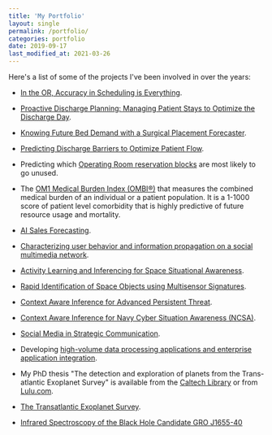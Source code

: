 ```yaml
---
title: 'My Portfolio'
layout: single
permalink: /portfolio/
categories: portfolio
date: 2019-09-17
last_modified_at: 2021-03-26
---
```


Here's a list of some of the projects I've been involved in over the years:

<!-- FIXME: Keep adding from HIQ. -->

-   [In the OR, Accuracy in Scheduling is Everything](https://web.archive.org/web/20221109153007/https://www.hospiq.com/blog/in-the-or-accuracy-in-scheduling-is-everything/).

-   [Proactive Discharge Planning: Managing Patient Stays to Optimize the Discharge Day](https://web.archive.org/web/20230124154310/https://www.hospiq.com/blog/proactive-discharge-planning-managing-patient-stays-to-optimize-the-discharge-day/).

-   [Knowing Future Bed Demand with a Surgical Placement Forecaster](https://web.archive.org/web/20220716034049/https://www.hospiq.com/blog/knowing-future-bed-demand-with-a-surgical-placement-forecaster/).

-   [Predicting Discharge Barriers to Optimize Patient Flow](https://web.archive.org/web/20230124154406/https://www.hospiq.com/blog/prioritizing-and-processing-discharges-to-better-manage-patient-flow/).

-   Predicting which [Operating Room reservation blocks](https://web.archive.org/web/20220902151438/https://www.hospiq.com/solutions/perioperative/)
    are most likely to go unused.

-   The [OM1 Medical Burden Index (OMBI®)](https://www.om1.com/aipredictivemedicine/ombi/)
    that measures the combined medical burden of an individual or a patient population.
    It is a 1-1000 score of patient level comorbidity
    that is highly predictive of future resource usage and mortality.

-   [AI Sales Forecasting](https://www.insightsquared.com/revenue-intelligence-platform/sales-forecasting/).

<!-- markdownlint-disable line-length -->

-   [Characterizing user behavior and information propagation on a social multimedia network](https://doi.org/10.1109/ICMEW.2013.6618395).
<!-- markdownlint-enable line-length -->

-   [Activity Learning and Inferencing for Space Situational Awareness](https://www.sbir.gov/sbirsearch/detail/824285).

-   [Rapid Identification of Space Objects using Multisensor Signatures](https://www.sbir.gov/sbirsearch/detail/666352).

-   [Context Aware Inference for Advanced Persistent Threat](https://www.sbir.gov/sbirsearch/detail/873315).

-   [Context Aware Inference for Navy Cyber Situation Awareness (NCSA)](https://www.sbir.gov/sbirsearch/detail/685198).

<!-- textlint-disable stop-words -->

-   [Social Media in Strategic Communication](https://www.darpa.mil/program/social-media-in-strategic-communication).
<!-- textlint-enable stop-words -->

-   Developing
    [high-volume data processing applications and enterprise application integration](https://www.abinitio.com/).

-   My PhD thesis "The detection and exploration of planets from the Trans-atlantic Exoplanet Survey"
    is available from the
    [Caltech Library](https://web.archive.org/web/20080620002210/http://etd.caltech.edu/etd/available/etd-08272007-043911/)
    or from [Lulu.com](https://web.archive.org/web/20080620002210/http://www.lulu.com/content/1145448).

-   [The Transatlantic Exoplanet Survey](https://proinsias.github.io/portfolio/tres.html).

-   [Infrared Spectroscopy of the Black Hole Candidate GRO J1655-40](https://proinsias.github.io/portfolio/j1655.html)
